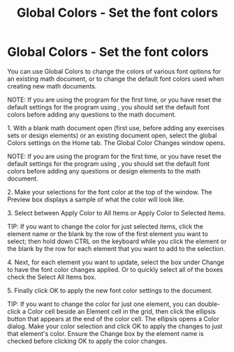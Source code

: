 ﻿---
title: Global Colors - Set the font colors
category: reference
---

# Global Colors - Set the font colors

You can use Global Colors to change the colors of various font options for an existing math document, or to change the default font colors used when creating new math documents.

NOTE: If you are using the program for the first time, or you have reset the default settings for the program using , you should set the default font colors before adding any questions to the math document.

1\. With a blank math document open (first use, before adding any exercises sets or design elements) or an existing document open, select the global Colors settings on the Home tab. The Global Color Changes window opens.

NOTE: If you are using the program for the first time, or you have reset the default settings for the program using , you should set the default font colors before adding any questions or design elements to the math document.

2\. Make your selections for the font color at the top of the window. The Preview box displays a sample of what the color will look like.

3\. Select between Apply Color to All Items or Apply Color to Selected Items.

TIP: If you want to change the color for just selected items, click the element name or the blank by the row of the first element you want to select; then hold down CTRL on the keyboard while you click the element or the blank by the row for each element that you want to add to the selection.

4\. Next, for each element you want to update, select the box under Change to have the font color changes applied. Or to quickly select all of the boxes check the Select All Items box.

5\. Finally click OK to apply the new font color settings to the document.

TIP: If you want to change the color for just one element, you can double-click a Color cell beside an Element cell in the grid, then click the ellipsis button that appears at the end of the color cell. The ellipsis opens a Color dialog. Make your color selection and click OK to apply the changes to just that element's color. Ensure the Change box by the element name is checked before clicking OK to apply the color changes.
